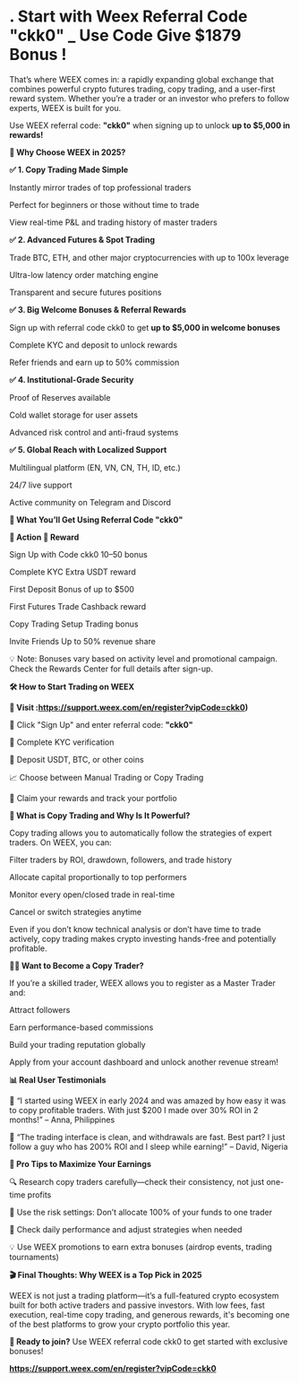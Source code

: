 # . Start with Weex Referral Code "ckk0" _ Use Code Give $1879 Bonus !

That’s where WEEX comes in: a rapidly expanding global exchange that combines powerful crypto futures trading, copy trading, and a user-first reward system. Whether you’re a trader or an investor who prefers to follow experts, WEEX is built for you.

Use WEEX referral code: **"ckk0"** when signing up to unlock **up to $5,000 in rewards!**

**🌟 Why Choose WEEX in 2025?**

**✅ 1. Copy Trading Made Simple**

Instantly mirror trades of top professional traders

Perfect for beginners or those without time to trade

View real-time P&L and trading history of master traders

**✅ 2. Advanced Futures & Spot Trading**

Trade BTC, ETH, and other major cryptocurrencies with up to 100x leverage

Ultra-low latency order matching engine

Transparent and secure futures positions

**✅ 3. Big Welcome Bonuses & Referral Rewards**

Sign up with referral code ckk0 to get **up to $5,000 in welcome bonuses**

Complete KYC and deposit to unlock rewards

Refer friends and earn up to 50% commission

**✅ 4. Institutional-Grade Security**

Proof of Reserves available

Cold wallet storage for user assets

Advanced risk control and anti-fraud systems

**✅ 5. Global Reach with Localized Support**

Multilingual platform (EN, VN, CN, TH, ID, etc.)

24/7 live support

Active community on Telegram and Discord

**🎁 What You’ll Get Using Referral Code "ckk0"**

**🎯 Action	🎉 Reward**

Sign Up with Code ckk0	$10–$50 bonus

Complete KYC	Extra USDT reward

First Deposit	Bonus of up to $500

First Futures Trade	Cashback reward

Copy Trading Setup	Trading bonus

Invite Friends	Up to 50% revenue share

💡 Note: Bonuses vary based on activity level and promotional campaign. Check the Rewards Center for full details after sign-up.

**🛠 How to Start Trading on WEEX**

**🔗 Visit :https://support.weex.com/en/register?vipCode=ckk0)**

📝 Click "Sign Up" and enter referral code: **"ckk0"**

🔐 Complete KYC verification

💸 Deposit USDT, BTC, or other coins

📈 Choose between Manual Trading or Copy Trading

🎉 Claim your rewards and track your portfolio

**🔄 What is Copy Trading and Why Is It Powerful?**

Copy trading allows you to automatically follow the strategies of expert traders. On WEEX, you can:

Filter traders by ROI, drawdown, followers, and trade history

Allocate capital proportionally to top performers

Monitor every open/closed trade in real-time

Cancel or switch strategies anytime

Even if you don’t know technical analysis or don’t have time to trade actively, copy trading makes crypto investing hands-free and potentially profitable.

**👨‍💼 Want to Become a Copy Trader?**

If you’re a skilled trader, WEEX allows you to register as a Master Trader and:

Attract followers

Earn performance-based commissions

Build your trading reputation globally

Apply from your account dashboard and unlock another revenue stream!

**📊 Real User Testimonials**

💬 “I started using WEEX in early 2024 and was amazed by how easy it was to copy profitable traders. With just $200 I made over 30% ROI in 2 months!” – Anna, Philippines

💬 “The trading interface is clean, and withdrawals are fast. Best part? I just follow a guy who has 200% ROI and I sleep while earning!” – David, Nigeria

**🧠 Pro Tips to Maximize Your Earnings**

🔍 Research copy traders carefully—check their consistency, not just one-time profits

🎯 Use the risk settings: Don’t allocate 100% of your funds to one trader

📅 Check daily performance and adjust strategies when needed

💡 Use WEEX promotions to earn extra bonuses (airdrop events, trading tournaments)

**🎬 Final Thoughts: Why WEEX is a Top Pick in 2025**

WEEX is not just a trading platform—it’s a full-featured crypto ecosystem built for both active traders and passive investors. With low fees, fast execution, real-time copy trading, and generous rewards, it's becoming one of the best platforms to grow your crypto portfolio this year.

**🎁 Ready to join?** Use WEEX referral code ckk0 to get started with exclusive bonuses!

**https://support.weex.com/en/register?vipCode=ckk0**
